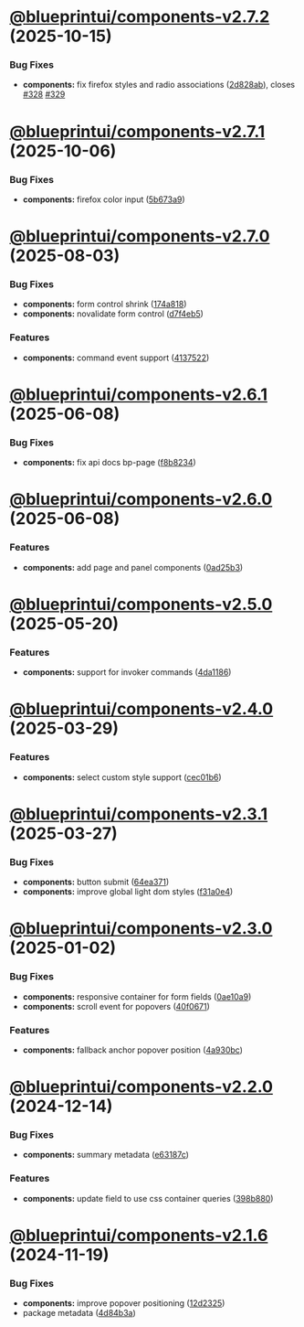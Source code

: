 # [@blueprintui/components-v2.7.2](https://github.com/blueprintui/blueprintui/compare/@blueprintui/components-v2.7.1...@blueprintui/components-v2.7.2) (2025-10-15)


### Bug Fixes

* **components:** fix firefox styles and radio associations ([2d828ab](https://github.com/blueprintui/blueprintui/commit/2d828abb1d6f65e1b27e7d0adb5eacdc6be726b2)), closes [#328](https://github.com/blueprintui/blueprintui/issues/328) [#329](https://github.com/blueprintui/blueprintui/issues/329)

# [@blueprintui/components-v2.7.1](https://github.com/blueprintui/blueprintui/compare/@blueprintui/components-v2.7.0...@blueprintui/components-v2.7.1) (2025-10-06)


### Bug Fixes

* **components:** firefox color input ([5b673a9](https://github.com/blueprintui/blueprintui/commit/5b673a9e3702a8e43d3811c07790b96e40fe3cdb))

# [@blueprintui/components-v2.7.0](https://github.com/blueprintui/blueprintui/compare/@blueprintui/components-v2.6.1...@blueprintui/components-v2.7.0) (2025-08-03)


### Bug Fixes

* **components:** form control shrink ([174a818](https://github.com/blueprintui/blueprintui/commit/174a818a8ee1875d2c0a38be8cf16c59fec7ccbc))
* **components:** novalidate form control ([d7f4eb5](https://github.com/blueprintui/blueprintui/commit/d7f4eb55892fe69ec98feec2b0ed667dd20e25ba))


### Features

* **components:** command event support ([4137522](https://github.com/blueprintui/blueprintui/commit/41375224f1def2c7abc01ebfb8463675ac907276))

# [@blueprintui/components-v2.6.1](https://github.com/blueprintui/blueprintui/compare/@blueprintui/components-v2.6.0...@blueprintui/components-v2.6.1) (2025-06-08)


### Bug Fixes

* **components:** fix api docs bp-page ([f8b8234](https://github.com/blueprintui/blueprintui/commit/f8b8234441d4bfc842161623c2f94ddd0825ee2a))

# [@blueprintui/components-v2.6.0](https://github.com/blueprintui/blueprintui/compare/@blueprintui/components-v2.5.0...@blueprintui/components-v2.6.0) (2025-06-08)


### Features

* **components:** add page and panel components ([0ad25b3](https://github.com/blueprintui/blueprintui/commit/0ad25b36232ea1d2cac064eaab11561c8543e2fb))

# [@blueprintui/components-v2.5.0](https://github.com/blueprintui/blueprintui/compare/@blueprintui/components-v2.4.0...@blueprintui/components-v2.5.0) (2025-05-20)


### Features

* **components:** support for invoker commands ([4da1186](https://github.com/blueprintui/blueprintui/commit/4da1186a976bf6b06559de45bd2990ae35ef7db6))

# [@blueprintui/components-v2.4.0](https://github.com/blueprintui/blueprintui/compare/@blueprintui/components-v2.3.1...@blueprintui/components-v2.4.0) (2025-03-29)


### Features

* **components:** select custom style support ([cec01b6](https://github.com/blueprintui/blueprintui/commit/cec01b6d6148452b6224edd08baf4f5ce28df9dc))

# [@blueprintui/components-v2.3.1](https://github.com/blueprintui/blueprintui/compare/@blueprintui/components-v2.3.0...@blueprintui/components-v2.3.1) (2025-03-27)


### Bug Fixes

* **components:** button submit ([64ea371](https://github.com/blueprintui/blueprintui/commit/64ea371e2e2610d2f5a91ce765757eb991b67952))
* **components:** improve global light dom styles ([f31a0e4](https://github.com/blueprintui/blueprintui/commit/f31a0e4d0a64028bf7012661a2baf51651cc23ef))

# [@blueprintui/components-v2.3.0](https://github.com/blueprintui/blueprintui/compare/@blueprintui/components-v2.2.0...@blueprintui/components-v2.3.0) (2025-01-02)


### Bug Fixes

* **components:** responsive container for form fields ([0ae10a9](https://github.com/blueprintui/blueprintui/commit/0ae10a913637b14fb712480bf37cc88cda930524))
* **components:** scroll event for popovers ([40f0671](https://github.com/blueprintui/blueprintui/commit/40f0671bca9af1c1af1683c63751f585d62708df))


### Features

* **components:** fallback anchor popover position ([4a930bc](https://github.com/blueprintui/blueprintui/commit/4a930bc98d3a882cd6f0627ab65f92c2fd4509e8))

# [@blueprintui/components-v2.2.0](https://github.com/blueprintui/blueprintui/compare/@blueprintui/components-v2.1.6...@blueprintui/components-v2.2.0) (2024-12-14)


### Bug Fixes

* **components:** summary metadata ([e63187c](https://github.com/blueprintui/blueprintui/commit/e63187ca951b2916bf4300f6ffddf787067924ea))


### Features

* **components:** update field to use css container queries ([398b880](https://github.com/blueprintui/blueprintui/commit/398b8809526fa9a11545928ff448c73ca2d3a986))

# [@blueprintui/components-v2.1.6](https://github.com/blueprintui/blueprintui/compare/@blueprintui/components-v2.1.5...@blueprintui/components-v2.1.6) (2024-11-19)


### Bug Fixes

* **components:** improve popover positioning ([12d2325](https://github.com/blueprintui/blueprintui/commit/12d232596a24465704a337dca67bc843d26616d2))
* package metadata ([4d84b3a](https://github.com/blueprintui/blueprintui/commit/4d84b3a717074c70f0d7816efee57f4381e90d4a))
